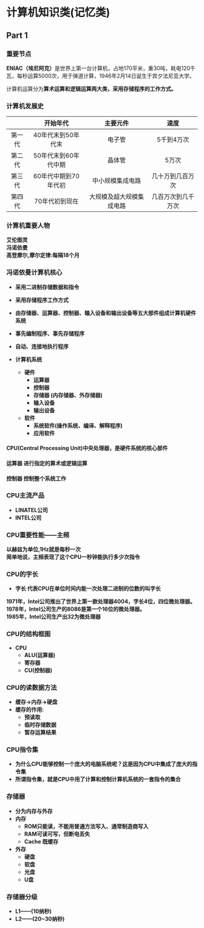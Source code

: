 计算机知识类(记忆类)
=====================

Part 1
----------

### 重要节点

<b>ENIAC（埃尼阿克）</b>是世界上第一台计算机，占地170平米，重30吨，耗电120千瓦，每秒运算5000次，用于弹道计算，1946年2月14日诞生于宾夕法尼亚大学。

计算机运算分为<b>算术运算<b/>和<b>逻辑运算<b/>两大类，采用存储程序的工作方式。

### 计算机发展史

|   | 开始年代 | 主要元件 | 速度 |
|:---:|:---:|:---:|:---:|
| 第一代 | 40年代末到50年代末| 电子管 | 5千到4万次 |
| 第二代 | 50年代末到60年代中期 | 晶体管 | 5万次 |
| 第三代 | 60年代中期到70年代初 | 中小规模集成电路 | 几十万到几百万次 |
| 第四代 | 70年代初到现在 | 大规模及超大规模集成电路 | 几百万次到几千万次 |


### 计算机重要人物
艾伦图灵<br/>
冯诺依曼<br/>
高登摩尔,摩尔定律:每隔18个月

### 冯诺依曼计算机核心
- 采用二进制存储数据和指令
- 采用存储程序工作方式
- 由存储器、运算器、控制器、输入设备和输出设备等五大部件组成计算机硬件系统
- 事先编制程序、事先存储程序
- 自动、连接地执行程序

- 计算机系统
  + 硬件
    * 运算器
    * 控制器
    * 存储器 (内存储器、外存储器)
    * 输入设备
    * 输出设备
  + 软件
    * 系统软件(操作系统、编译、解释程序)
    * 应用软件

#### CPU(Central Processing Unit)中央处理器，是硬件系统的核心部件

#### 运算器 进行指定的算术或逻辑运算

#### 控制器 控制整个系统工作

### CPU主流产品
- LINATEL公司
- INTEL公司

### CPU重要性能——主频
以赫兹为单位,1Hz就是每秒一次<br/>
简单地说，主频表现了这个CPU一秒钟能执行多少次指令<br/>

### CPU的字长
- 字长 代表CPU在单位时间内能一次处理二进制的位数的叫字长

1971年，Intel公司推出了世界上第一款处理器4004，字长4位，四位微处理器。<br/>
1978年，Intel公司生产的8086是第一个16位的微处理器。<br/>
1985年，Intel公司生产出32为微处理器

### CPU的结构框图
- CPU
  + ALU(运算器)
  + 寄存器
  + CU(控制器)
 
### CPU的读数据方法

- 缓存->内存->硬盘
- 缓存的作用:
  + 预读取
  + 临时存储数据
  + 暂存运算结果
  
### CPU指令集
- 为什么CPU能够控制一个庞大的电脑系统呢？这是因为CPU中集成了庞大的指令集
- 所谓指令集，就是CPU中用了计算和控制计算机系统的一套指令的集合

### 存储器
- 分为内存与外存
- 内存
  + ROM只能读，不能用普通方法写入、通常制造商写入
  + RAM可读可写，但断电丢失
  + Cache 既缓存
- 外存
  + 硬盘
  + 软盘
  + 光盘
  + U盘
  
### 存储器分级
- L1——(10纳秒)
- L2——(20~30纳秒)
